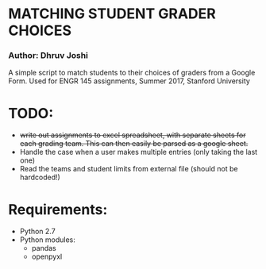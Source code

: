 # MATCHING STUDENT GRADER CHOICES
### Author: Dhruv Joshi
A simple script to match students to their choices of graders from a Google Form. Used for ENGR 145 assignments, Summer 2017, Stanford University

# TODO:
* ~~write out assignments to excel spreadsheet, with separate sheets for each grading team. This can then easily be parsed as a google sheet.~~
* Handle the case when a user makes multiple entries (only taking the last one)
* Read the teams and student limits from external file (should not be hardcoded!)

# Requirements:
* Python 2.7
* Python modules:
  * pandas
  * openpyxl